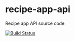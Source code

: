 # recipe-app-api
Recipe app API source code

[![Build Status](https://travis-ci.org/Al-Bsharat/recipe-app-api.svg?branch=master)](https://travis-ci.org/Al-Bsharat/recipe-app-api)

